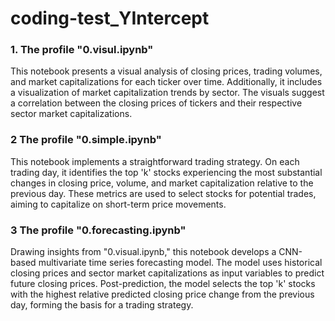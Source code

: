 # coding-test_YIntercept

### 1. The profile "0.visul.ipynb"

This notebook presents a visual analysis of closing prices, trading volumes, and market capitalizations for each ticker over time. Additionally, it includes a visualization of market capitalization trends by sector. The visuals suggest a correlation between the closing prices of tickers and their respective sector market capitalizations.

### 2 The profile "0.simple.ipynb"

This notebook implements a straightforward trading strategy. On each trading day, it identifies the top 'k' stocks experiencing the most substantial changes in closing price, volume, and market capitalization relative to the previous day. These metrics are used to select stocks for potential trades, aiming to capitalize on short-term price movements.

### 3 The profile "0.forecasting.ipynb"

Drawing insights from "0.visual.ipynb," this notebook develops a CNN-based multivariate time series forecasting model. The model uses historical closing prices and sector market capitalizations as input variables to predict future closing prices. Post-prediction, the model selects the top 'k' stocks with the highest relative predicted closing price change from the previous day, forming the basis for a trading strategy.
